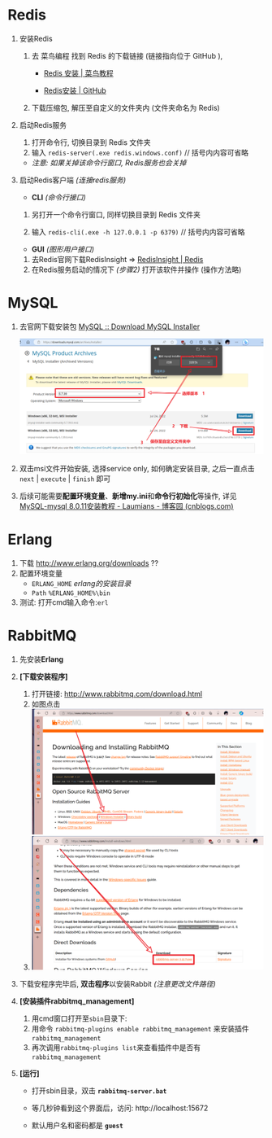 # Redis

1. 安装Redis

    1. 去 菜鸟编程 找到 Redis 的下载链接 (链接指向位于 GitHub ), 

        + [Redis 安装 | 菜鸟教程](https://www.runoob.com/redis/redis-install.html)

        + [Redis安装 | GitHub](https://github.com/tporadowski/redis/releases)

    2. 下载压缩包, 解压至自定义的文件夹内 (文件夹命名为 Redis)

        

2. 启动Redis服务

    1. 打开命令行, 切换目录到 Redis 文件夹
    1. 输入 `redis-server(.exe redis.windows.conf)`  // 括号内内容可省略

    + *注意: 如果关掉该命令行窗口, Redis服务也会关掉*

        

3. 启动Redis客户端 *(连接redis服务)*

    

    + **CLI** *(命令行接口)*

    1. 另打开一个命令行窗口, 同样切换目录到 Redis 文件夹

    1. 输入 `redis-cli(.exe -h 127.0.0.1 -p 6379)` // 括号内内容可省略

        

    + **GUI** *(图形用户接口)*

    1. 去Redis官网下载RedisInsight  =>  [RedisInsight | Redis](https://redis.io/docs/ui/insight/)
    1. 在Redis服务启动的情况下 *(步骤2)* 打开该软件并操作 (操作方法略)





# MySQL

1. 去官网下载安装包  [MySQL :: Download MySQL Installer](https://dev.mysql.com/downloads/installer/)

    ![image-20230920180137704](./image-20230920180137704.png)

2. 双击msi文件开始安装, 选择service only, 如何确定安装目录, 之后一直点击 `next` | `execute` | `finish` 即可
2. 后续可能需要**配置环境变量**、**新增my.ini**和**命令行初始化**等操作, 详见 [MySQL-mysql 8.0.11安装教程 - Laumians - 博客园 (cnblogs.com)](https://www.cnblogs.com/laumians-notes/p/9069498.html)



# Erlang

1. 下载 http://www.erlang.org/downloads ??
1. 配置环境变量
    + `ERLANG_HOME`    *erlang的安装目录*
    + `Path`     `%ERLANG_HOME%\bin`
1. 测试:   打开cmd输入命令:`erl`



# RabbitMQ

1. 先安装**Erlang**

1. **[下载安装程序]**  

    1. 打开链接: http://www.rabbitmq.com/download.html
    1. 如图点击<img src="./image-20231101112445278.png" alt="image-20231101112445278" style="zoom:50%;" />
    1. <img src="./image-20231101112520265.png" alt="image-20231101112520265" style="zoom:50%;" />

1. 下载安程序完毕后, **双击程序**以安装Rabbit *(注意更改文件路径)*

1. **[安装插件rabbitmq_management]** 

    1. 用cmd窗口打开至`sbin`目录下:
    1. 用命令 `rabbitmq-plugins enable rabbitmq_management` 来安装插件`rabbitmq_management`
    1. 再次调用`rabbitmq-plugins list`来查看插件中是否有`rabbitmq_management`

1. **[运行]**
    + 打开sbin目录，双击 **`rabbitmq-server.bat`**
    
    + 等几秒钟看到这个界面后，访问: http://localhost:15672
    + 默认用户名和密码都是 **`guest`**
